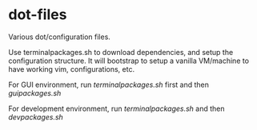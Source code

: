 dot-files
=========

Various dot/configuration files.

Use terminalpackages.sh to download dependencies, and setup the configuration
structure. It will bootstrap to setup a vanilla VM/machine to have working vim,
configurations, etc.

For GUI environment, run _terminalpackages.sh_ first and then _guipackages.sh_

For development environment, run _terminalpackages.sh_ and then _devpackages.sh_

